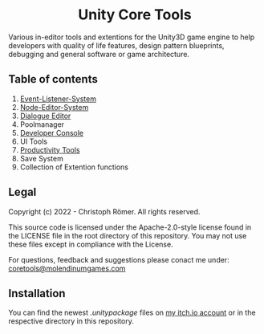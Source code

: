 <h1 style="text-align: center;font-weight: bold;">Unity Core Tools</h1>

Various in-editor tools and extentions for the Unity3D game engine to help developers with quality of life features, design pattern blueprints, debugging and general software or game architecture.

## Table of contents
1. [Event-Listener-System](https://github.com/MolendinumGames/UnityCoreTools/tree/main/Assets/CoreTools/EventListenerSystem)
2. [Node-Editor-System](https://github.com/MolendinumGames/UnityCoreTools/tree/main/Assets/CoreTools/NodeSystem)
3. [Dialogue Editor](https://github.com/MolendinumGames/UnityCoreTools/tree/main/Assets/CoreTools/Dialogue)
4. Poolmanager
5. [Developer Console](https://github.com/MolendinumGames/UnityCoreTools/tree/main/Assets/DevConsole)
6. UI Tools
7. [Productivity Tools](https://github.com/MolendinumGames/UnityCoreTools/tree/main/Assets/ProductivityTools)
8. Save System
9. Collection of Extention functions

## Legal
Copyright (c) 2022 - Christoph Römer. All rights reserved. 

This source code is licensed under the Apache-2.0-style license found
in the LICENSE file in the root directory of this repository. 
You may not use these files except in compliance with the License.

For questions, feedback and suggestions please conact me under:
coretools@molendinumgames.com

## Installation
You can find the newest _.unitypackage_ files on [my itch.io account](https://molendinumgames.itch.io/) or in the respective directory in this repository.
